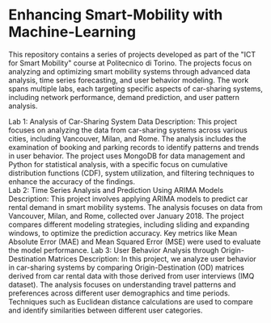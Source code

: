 # Enhancing Smart-Mobility with Machine-Learning
This repository contains a series of projects developed as part of the "ICT for Smart Mobility" course at Politecnico di Torino. 
The projects focus on analyzing and optimizing smart mobility systems through advanced data analysis, time series forecasting, and user behavior modeling.
The work spans multiple labs, each targeting specific aspects of car-sharing systems, including network performance, demand prediction, and user pattern analysis.

Lab 1:
Analysis of Car-Sharing System Data
Description: This project focuses on analyzing the data from car-sharing systems across various cities, including Vancouver, Milan, and Rome. The analysis includes the examination of booking and parking records to identify patterns and trends in user behavior. The project uses MongoDB for data management and Python for statistical analysis, with a specific focus on cumulative distribution functions (CDF), system utilization, and filtering techniques to enhance the accuracy of the findings.  
Lab 2: 
Time Series Analysis and Prediction Using ARIMA Models
Description: This project involves applying ARIMA models to predict car rental demand in smart mobility systems. The analysis focuses on data from Vancouver, Milan, and Rome, collected over January 2018. The project compares different modeling strategies, including sliding and expanding windows, to optimize the prediction accuracy. Key metrics like Mean Absolute Error (MAE) and Mean Squared Error (MSE) were used to evaluate the model performance. 
Lab 3:
User Behavior Analysis through Origin-Destination Matrices
Description: In this project, we analyze user behavior in car-sharing systems by comparing Origin-Destination (OD) matrices derived from car rental data with those derived from user interviews (IMQ dataset). The analysis focuses on understanding travel patterns and preferences across different user demographics and time periods. Techniques such as Euclidean distance calculations are used to compare and identify similarities between different user categories.

